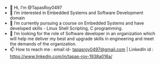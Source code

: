 - 👋 Hi, I’m @TapasRoy0497
- 👀 I’m interested in Embedded Systems and Software Development domain
- 🌱 I’m currently pursuing a course on Embedded Systems and have developed skills - Linux Shell Scripting, C programming.
- 💞️ I’m looking for the role of Software developer in an organization which will help me deliver my best and upgrade skills in engineering and meet the demands of the organization.
- 📫 How to reach me : email id- tapasroy0497@gmail.com | LinkedIn id : https://www.linkedin.com/in/tapas-roy-1938a016a/

<!---
TapasRoy0497/TapasRoy0497 is a ✨ special ✨ repository because its `README.md` (this file) appears on your GitHub profile.
You can click the Preview link to take a look at your changes.
--->
